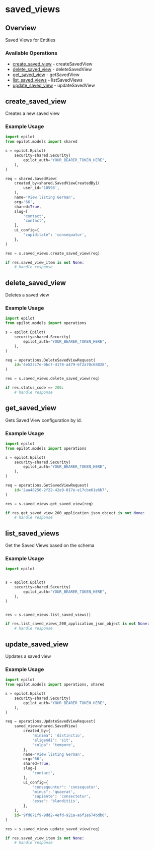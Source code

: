 # saved_views

## Overview

Saved Views for Entities

### Available Operations

* [create_saved_view](#create_saved_view) - createSavedView
* [delete_saved_view](#delete_saved_view) - deleteSavedView
* [get_saved_view](#get_saved_view) - getSavedView
* [list_saved_views](#list_saved_views) - listSavedViews
* [update_saved_view](#update_saved_view) - updateSavedView

## create_saved_view

Creates a new saved view

### Example Usage

```python
import epilot
from epilot.models import shared

s = epilot.Epilot(
    security=shared.Security(
        epilot_auth="YOUR_BEARER_TOKEN_HERE",
    ),
)

req = shared.SavedView(
    created_by=shared.SavedViewCreatedBy1(
        user_id='10598',
    ),
    name='View listing German',
    org='66',
    shared=True,
    slug=[
        'contact',
        'contact',
    ],
    ui_config={
        "cupiditate": 'consequatur',
    },
)

res = s.saved_views.create_saved_view(req)

if res.saved_view_item is not None:
    # handle response
```

## delete_saved_view

Deletes a saved view

### Example Usage

```python
import epilot
from epilot.models import operations

s = epilot.Epilot(
    security=shared.Security(
        epilot_auth="YOUR_BEARER_TOKEN_HERE",
    ),
)

req = operations.DeleteSavedViewRequest(
    id='4e523c7e-0bc7-4178-a479-6f2a70c68828',
)

res = s.saved_views.delete_saved_view(req)

if res.status_code == 200:
    # handle response
```

## get_saved_view

Gets Saved View configuration by id.

### Example Usage

```python
import epilot
from epilot.models import operations

s = epilot.Epilot(
    security=shared.Security(
        epilot_auth="YOUR_BEARER_TOKEN_HERE",
    ),
)

req = operations.GetSavedViewRequest(
    id='2aa48256-2f22-42e9-817e-e17cbe61e6b7',
)

res = s.saved_views.get_saved_view(req)

if res.get_saved_view_200_application_json_object is not None:
    # handle response
```

## list_saved_views

Get the Saved Views based on the schema

### Example Usage

```python
import epilot


s = epilot.Epilot(
    security=shared.Security(
        epilot_auth="YOUR_BEARER_TOKEN_HERE",
    ),
)


res = s.saved_views.list_saved_views()

if res.list_saved_views_200_application_json_object is not None:
    # handle response
```

## update_saved_view

Updates a saved view

### Example Usage

```python
import epilot
from epilot.models import operations, shared

s = epilot.Epilot(
    security=shared.Security(
        epilot_auth="YOUR_BEARER_TOKEN_HERE",
    ),
)

req = operations.UpdateSavedViewRequest(
    saved_view=shared.SavedView(
        created_by={
            "minima": 'distinctio',
            "eligendi": 'sit',
            "culpa": 'tempore',
        },
        name='View listing German',
        org='66',
        shared=True,
        slug=[
            'contact',
        ],
        ui_config={
            "consequuntur": 'consequatur',
            "minus": 'quaerat',
            "sapiente": 'consectetur',
            "esse": 'blanditiis',
        },
    ),
    id='9fd871f9-9dd2-4efd-921a-a6f1e674bdb0',
)

res = s.saved_views.update_saved_view(req)

if res.saved_view_item is not None:
    # handle response
```
